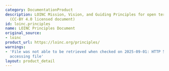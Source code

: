 ```yaml
---
category: DocumentationProduct
description: LOINC Mission, Vision, and Guiding Principles for open terminology development
  (CC-BY 4.0 licensed document)
id: loinc.principles
name: LOINC Principles Document
original_source:
- loinc
product_url: https://loinc.org/principles/
warnings:
- 'File was not able to be retrieved when checked on 2025-09-01: HTTP 503 error when
  accessing file'
layout: product_detail
---
```

